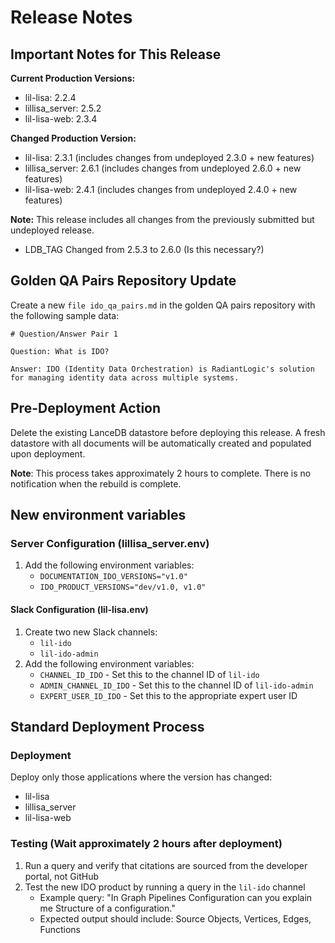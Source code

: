 # Release Notes

## Important Notes for This Release

**Current Production Versions:**
- lil-lisa: 2.2.4
- lillisa_server: 2.5.2
- lil-lisa-web: 2.3.4

**Changed Production Version:**
- lil-lisa: 2.3.1 (includes changes from undeployed 2.3.0 + new features)
- lillisa_server: 2.6.1 (includes changes from undeployed 2.6.0 + new features)
- lil-lisa-web: 2.4.1 (includes changes from undeployed 2.4.0 + new features)

**Note:** This release includes all changes from the previously submitted but undeployed release.

- LDB_TAG Changed from 2.5.3 to 2.6.0 (Is this necessary?)

## Golden QA Pairs Repository Update
Create a new `file ido_qa_pairs.md` in the golden QA pairs repository with the following sample data:
``` 
# Question/Answer Pair 1

Question: What is IDO?

Answer: IDO (Identity Data Orchestration) is RadiantLogic's solution for managing identity data across multiple systems.
```


## Pre-Deployment Action
Delete the existing LanceDB datastore before deploying this release. A fresh datastore with all documents will be automatically created and populated upon deployment.

**Note**: This process takes approximately 2 hours to complete. There is no notification when the rebuild is complete.

## New environment variables
### Server Configuration (lillisa_server.env)
1. Add the following environment variables:
    - `DOCUMENTATION_IDO_VERSIONS="v1.0"`
    - `IDO_PRODUCT_VERSIONS="dev/v1.0, v1.0"`

#### Slack Configuration (lil-lisa.env)
1. Create two new Slack channels:
    - `lil-ido`
    - `lil-ido-admin`
2. Add the following environment variables:
    - `CHANNEL_ID_IDO` - Set this to the channel ID of `lil-ido`
    - `ADMIN_CHANNEL_ID_IDO` - Set this to the channel ID of `lil-ido-admin`
    - `EXPERT_USER_ID_IDO` - Set this to the appropriate expert user ID

## Standard Deployment Process

### Deployment

Deploy only those applications where the version has changed:

- lil-lisa
- lillisa_server
- lil-lisa-web
 
### Testing (Wait approximately 2 hours after deployment)

1. Run a query and verify that citations are sourced from the developer portal, not GitHub
2. Test the new IDO product by running a query in the `lil-ido` channel
    - Example query: "In Graph Pipelines Configuration can you explain me Structure of a configuration."
    - Expected output should include: Source Objects, Vertices, Edges, Functions
